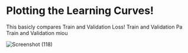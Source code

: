 # Plotting the Learning Curves!

This basicly compares
Train and Validation Loss!
Train and Validation Pa
Train and Validation miou

![Screenshot (118)](https://github.com/TeachAI-UZ/CodingMasters/assets/89033710/5d5a1ab2-20ba-48f3-abfc-df861581d78c)
